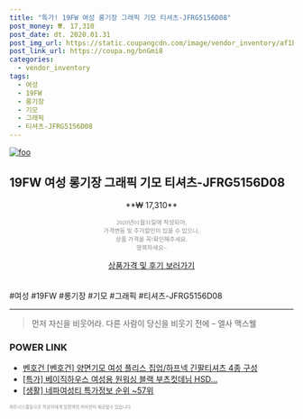 ```yaml
--- 
title: "특가! 19FW 여성 롱기장 그래픽 기모 티셔츠-JFRG5156D08" 
post_money: ₩. 17,310 
post_date: dt. 2020.01.31 
post_img_url: https://static.coupangcdn.com/image/vendor_inventory/af1b/7e9adf99d35dc72c092f17e11ab4abd8f2149a9ff12816ddba1f6f797a2e.jpg 
post_link_url: https://coupa.ng/bnGmi8 
categories: 
  - vendor_inventory 
tags: 
  - 여성 
  - 19FW 
  - 롱기장 
  - 기모 
  - 그래픽 
  - 티셔츠-JFRG5156D08 
--- 
```

[![foo](https://static.coupangcdn.com/image/vendor_inventory/af1b/7e9adf99d35dc72c092f17e11ab4abd8f2149a9ff12816ddba1f6f797a2e.jpg)](https://coupa.ng/bnGmi8) 

## 19FW 여성 롱기장 그래픽 기모 티셔츠-JFRG5156D08 
<p style="text-align: center;">**₩ 17,310**</p> 
<p style="text-align: center;"><span style="color: #898c8f; font-family: Georgia,Times,serif; font-size: 0.75em;">2020년01월31일에 작성되어, <br>가격변동 및 추가할인이 있을 수 있으니,<br> 상품 가격을 꼭!확인해주세요.<br>행복하세요~</span> 
</p>	 
<div markdown="0" style="text-align: center;"><a href="https://coupa.ng/bnGmi8" class="btn btn--success">상품가격 및 후기 보러가기</a></div> 
<br><br> 
  #여성 #19FW #롱기장 #기모 #그래픽 #티셔츠-JFRG5156D08 
<hr> 

> 먼저 자신을 비웃어라. 다른 사람이 당신을 비웃기 전에  – 엘사 맥스웰 


### POWER LINK

* <a href="https://blog.naver.com/santokki14/221781298388" target="_blank">벤호건 [벤호건] 양면기모 여성 플리스 집업/하프넥 긴팔티셔츠 4종 구성</a>
* <a href="https://blog.naver.com/sakai111/221786716630" target="_blank">[특가] 베이직하우스 여성용 원워싱 블랙 부츠컷데님 HSD...</a>
* <a href="https://blog.naver.com/sakai111/221782453087" target="_blank"> [생활] 네파여성티 특가정보 순위 ~57위</a>

<span style="color: #898c8f; font-family: Georgia,Times,serif; font-size: 0.55em;">파트너스활동으로 작성자에게 일정액의 커미션이 제공될수 있습니다.</span> 
